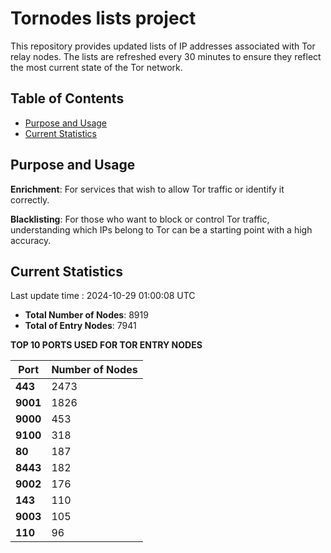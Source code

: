 # Tornodes lists project

This repository provides updated lists of IP addresses associated with Tor relay nodes. The lists are refreshed every 30 minutes to ensure they reflect the most current state of the Tor network.

## Table of Contents

- [Purpose and Usage](#purpose-and-usage)
- [Current Statistics](#current-statistics)


## Purpose and Usage

**Enrichment**: For services that wish to allow Tor traffic or identify it correctly.

**Blacklisting**: For those who want to block or control Tor traffic, understanding which IPs belong to Tor can be a starting point with a high accuracy.

## Current Statistics

Last update time : 2024-10-29 01:00:08 UTC

- **Total Number of Nodes**: 8919
- **Total of Entry Nodes**: 7941

**TOP 10 PORTS USED FOR TOR ENTRY NODES**

| **Port** | **Number of Nodes** |
|------|-----------------|
| **443**   | 2473  |
| **9001**   | 1826  |
| **9000**   | 453  |
| **9100**   | 318  |
| **80**   | 187  |
| **8443**   | 182  |
| **9002**   | 176  |
| **143**   | 110  |
| **9003**   | 105  |
| **110**   | 96  |

